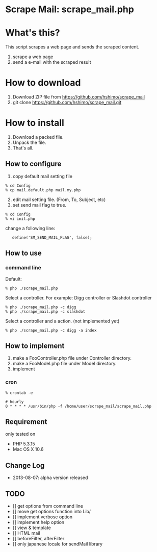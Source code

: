 # Scrape Mail: scrape_mail.php

# What's this?

This script scrapes a web page and sends the scraped content.

1. scrape a web page
2. send a e-mail with the scraped result

# How to download

1. Download ZIP file from https://github.com/hshimo/scrape_mail
2. git clone https://github.com/hshimo/scrape_mail.git


# How to install

1. Download a packed file.
2. Unpack the file.
3. That's all.

## How to configure

1. copy default mail setting file

```
% cd Config
% cp mail.default.php mail.my.php
```

2. edit mail setting file. (From, To, Subject, etc)
3. set send mail flag to true.

```
% cd Config
% vi init.php
```

change a following line:

```
   define('SM_SEND_MAIL_FLAG', false);
```


## How to use

### command line

Default:

```
% php ./scrape_mail.php
```

Select a controller. For example: Digg controller or Slashdot controller

```
% php ./scrape_mail.php -c digg
% php ./scrape_mail.php -c slashdot
```

Select a controller and a action. (not implemented yet)

```
% php ./scrape_mail.php -c digg -a index
```

## How to implement

1. make a FooController.php file under Controller directory.
2. make a FooModel.php file under Model directory.
3. implement

### cron

```
% crontab -e
```

```
# hourly
0 * * * * /usr/bin/php -f /home/user/scrape_mail/scrape_mail.php
```

## Requirement

only tested on

- PHP 5.3.15
- Mac OS X 10.6

## Change Log

- 2013-08-07: alpha version released


## TODO

- [] get options from command line
- [] move get options function into Lib/
- [] implement verbose option
- [] implement help option
- [] view & template
- [] HTML mail
- [] beforeFilter, afterFilter
- [] only japanese locale for sendMail library